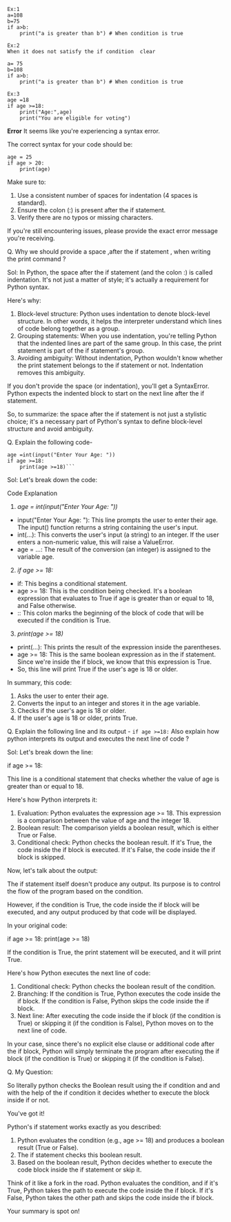 
```
Ex:1
a=108
b=75
if a>b:
    print("a is greater than b") # When condition is true

Ex:2
When it does not satisfy the if condition  clear

a= 75
b=108
if a>b:
    print("a is greater than b") # When condition is true

Ex:3
age =18
if age >=18:
    print("Age:",age)
    print("You are eligible for voting")
```

**Error**
It seems like you're experiencing a syntax error.

The correct syntax for your code should be:
```
age = 25
if age > 20:
    print(age)
```
Make sure to:

1. Use a consistent number of spaces for indentation (4 spaces is standard).
2. Ensure the colon (:) is present after the if statement.
3. Verify there are no typos or missing characters.

If you're still encountering issues, please provide the exact error message you're receiving.


Q. Why we should provide a space ,after the if statement , when writing the print command ?

Sol:
In Python, the space after the if statement (and the colon :) is called indentation. It's not just a matter of style; it's actually a requirement for Python syntax.

Here's why:

1. Block-level structure: Python uses indentation to denote block-level structure. In other words, it helps the interpreter understand which lines of code belong together as a group.
2. Grouping statements: When you use indentation, you're telling Python that the indented lines are part of the same group. In this case, the print statement is part of the if statement's group.
3. Avoiding ambiguity: Without indentation, Python wouldn't know whether the print statement belongs to the if statement or not. Indentation removes this ambiguity.

If you don't provide the space (or indentation), you'll get a SyntaxError. Python expects the indented block to start on the next line after the if statement.

So, to summarize: the space after the if statement is not just a stylistic choice; it's a necessary part of Python's syntax to define block-level structure and avoid ambiguity.


Q. Explain the following code- 

```
age =int(input("Enter Your Age: "))
if age >=18:
    print(age >=18)```
```
Sol:
Let's break down the code:

Code Explanation
1. *age = int(input("Enter Your Age: "))*
- input("Enter Your Age: "): This line prompts the user to enter their age. The input() function returns a string containing the user's input.
- int(...): This converts the user's input (a string) to an integer. If the user enters a non-numeric value, this will raise a ValueError.
- age = ...: The result of the conversion (an integer) is assigned to the variable age.

2. *if age >= 18:*
- if: This begins a conditional statement.
- age >= 18: This is the condition being checked. It's a boolean expression that evaluates to True if age is greater than or equal to 18, and False otherwise.
- :: This colon marks the beginning of the block of code that will be executed if the condition is True.

3. *print(age >= 18)*
- print(...): This prints the result of the expression inside the parentheses.
- age >= 18: This is the same boolean expression as in the if statement. Since we're inside the if block, we know that this expression is True.
- So, this line will print True if the user's age is 18 or older.

In summary, this code:

1. Asks the user to enter their age.
2. Converts the input to an integer and stores it in the age variable.
3. Checks if the user's age is 18 or older.
4. If the user's age is 18 or older, prints True.

Q. Explain the following line and its output - 
```if age >=18:```
Also explain how python interprets its output and executes the next line of code ?

Sol:
Let's break down the line:

if age >= 18:

This line is a conditional statement that checks whether the value of age is greater than or equal to 18.

Here's how Python interprets it:

1. Evaluation: Python evaluates the expression age >= 18. This expression is a comparison between the value of age and the integer 18.
2. Boolean result: The comparison yields a boolean result, which is either True or False.
3. Conditional check: Python checks the boolean result. If it's True, the code inside the if block is executed. If it's False, the code inside the if block is skipped.

Now, let's talk about the output:

The if statement itself doesn't produce any output. Its purpose is to control the flow of the program based on the condition.

However, if the condition is True, the code inside the if block will be executed, and any output produced by that code will be displayed.

In your original code:

if age >= 18: print(age >= 18)

If the condition is True, the print statement will be executed, and it will print True.

Here's how Python executes the next line of code:

1. Conditional check: Python checks the boolean result of the condition.
2. Branching: If the condition is True, Python executes the code inside the if block. If the condition is False, Python skips the code inside the if block.
3. Next line: After executing the code inside the if block (if the condition is True) or skipping it (if the condition is False), Python moves on to the next line of code.

In your case, since there's no explicit else clause or additional code after the if block, Python will simply terminate the program after executing the if block (if the condition is True) or skipping it (if the condition is False).


Q. My Question:

So literally python checks the Boolean result using the if condition and and with the help of the if condition it decides whether to execute the block inside if or not.

You've got it!

Python's if statement works exactly as you described:

1. Python evaluates the condition (e.g., age >= 18) and produces a boolean result (True or False).
2. The if statement checks this boolean result.
3. Based on the boolean result, Python decides whether to execute the code block inside the if statement or skip it.

Think of it like a fork in the road. Python evaluates the condition, and if it's True, Python takes the path to execute the code inside the if block. If it's False, Python takes the other path and skips the code inside the if block.

Your summary is spot on!

